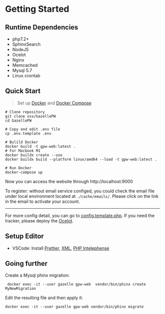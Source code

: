 # Getting Started

## Runtime Dependencies

- php7.2+
- SphinxSearch
- NodeJS
- Ocelot
- Nginx
- Memcached
- Mysql 5.7
- Linux crontab

## Quick Start

> Set up [Docker](https://docs.docker.com/get-started/) and [Docker Compose](https://docs.docker.com/compose/install/)

```shell
# Clone repository
git clone xxx/GazellePW
cd GazellePW

# Copy and edit .env file
cp .env.template .env

# Bulild Docker
docker build -t gpw-web:latest .
# For Macbook M1
docker buildx create --use
docker buildx build --platform linux/amd64 --load -t gpw-web:latest .

# Run Docker
docker-compose up
```

Now you can access the website through http://localhost:9000

To register: without email service configed, you could check the email file under local environment located at `./cache/emails/`. Please click on the link in the email to activate your account.

---

For more config detail, you can go to [config.template.php](classes/config.template.php). If you need the tracker, please deploy the [Ocelot](https://github.com/Mosasauroidea/Ocelot).

## Setup Editor

- VSCode: Install [Prettier](https://marketplace.visualstudio.com/items?itemName=esbenp.prettier-vscode), [XML](https://marketplace.visualstudio.com/items?itemName=redhat.vscode-xml), [PHP Intelephense](https://marketplace.visualstudio.com/items?itemName=bmewburn.vscode-intelephense-client)

## Going further

Create a Mysql phinx migration:

```shell
 docker exec -it --user gazelle gpw-web  vendor/bin/phinx create MyNewMigration
```

Edit the resulting file and then apply it:

```shell
docker exec -it --user gazelle gpw-web vendor/bin/phinx migrate
```
